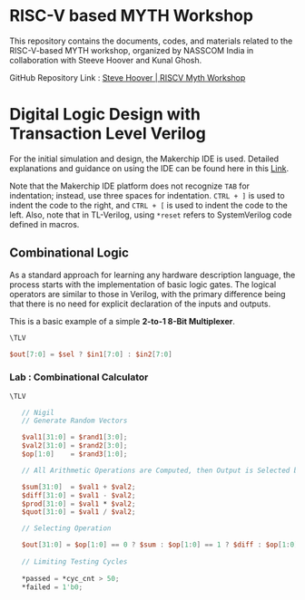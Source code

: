 # RISC-V based MYTH Workshop
This repository contains the documents, codes, and materials related to the RISC-V-based MYTH workshop, organized by NASSCOM India in collaboration with Steeve Hoover and Kunal Ghosh. 

GitHub Repository Link : [Steve Hoover | RISCV Myth Workshop](https://github.com/stevehoover/RISC-V_MYTH_Workshop)

# Digital Logic Design with Transaction Level Verilog

For the initial simulation and design, the Makerchip IDE is used. Detailed explanations and guidance on using the IDE can be found here in this [Link](https://www.makerchip.com/sandbox/#). 

Note that the Makerchip IDE platform does not recognize `TAB` for indentation; instead, use three spaces for indentation. `CTRL + ]` is used to indent the code to the right, and `CTRL + [` is used to indent the code to the left. Also, note that in TL-Verilog, using `*reset` refers to SystemVerilog code defined in macros.

## Combinational Logic

As a standard approach for learning any hardware description language, the process starts with the implementation of basic logic gates. The logical operators are similar to those in Verilog, with the primary difference being that there is no need for explicit declaration of the inputs and outputs. 

This is a basic example of a simple **2-to-1 8-Bit Multiplexer**.

```Verilog
\TLV

$out[7:0] = $sel ? $in1[7:0] : $in2[7:0]
```
### Lab : Combinational Calculator

```Verilog
\TLV

   // Nigil
   // Generate Random Vectors

   $val1[31:0] = $rand1[3:0];
   $val2[31:0] = $rand2[3:0];
   $op[1:0]    = $rand3[1:0];

   // All Arithmetic Operations are Computed, then Output is Selected based on the OpCode.

   $sum[31:0]  = $val1 + $val2;
   $diff[31:0] = $val1 - $val2;
   $prod[31:0] = $val1 * $val2;
   $quot[31:0] = $val1 / $val2;

   // Selecting Operation

   $out[31:0] = $op[1:0] == 0 ? $sum : $op[1:0] == 1 ? $diff : $op[1:0] == 2 ? $prod : $quot;
   
   // Limiting Testing Cycles
   
   *passed = *cyc_cnt > 50;
   *failed = 1'b0;
```
